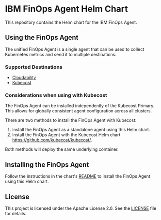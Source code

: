 # IBM FinOps Agent Helm Chart

This repository contains the Helm chart for the IBM FinOps Agent.

## Using the FinOps Agent

The unified FinOps Agent is a single agent that can be used to collect Kubernetes metrics and send it to multiple destinations.

### Supported Destinations

- [Cloudability](https://www.cloudability.com/)
- [Kubecost](https://www.kubecost.com/)

### Considerations when using with Kubecost

The FinOps Agent can be installed independently of the Kubecost Primary. This allows for globally consistent agent configuration across all clusters.

There are two methods to install the FinOps Agent with Kubecost:

1. Install the FinOps Agent as a standalone agent using this Helm chart.
2. Install the FinOps Agent with the Kubecost Helm chart <https://github.com/kubecost/kubecost/>.

Both methods will deploy the same underlying container.

## Installing the FinOps Agent

Follow the instructions in the chart's [README](charts/finops-agent/README.md) to install the FinOps Agent using this Helm chart.

## License

This project is licensed under the Apache License 2.0. See the [LICENSE](LICENSE) file for details.
